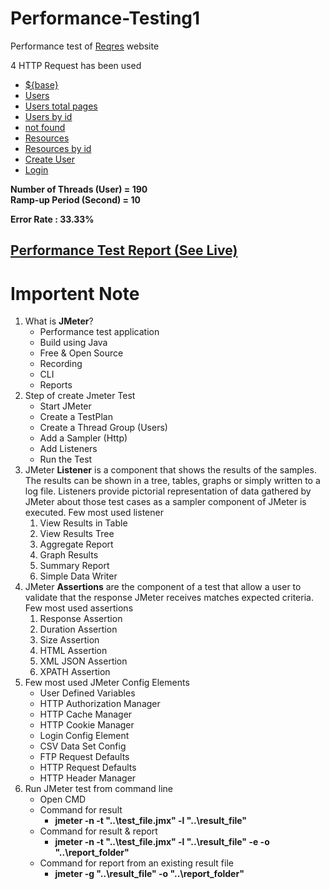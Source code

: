 # Performance-Testing1

Performance test of [Reqres](https://reqres.in) website

4 HTTP Request has been used

- [${base}](https://reqres.in)
- [Users](/api/users)
- [Users total pages](/api/users/total_pages)
- [Users by id](/api/users/id)
- [not found](/api/users/1222)
- [Resources](/api/unknown)
- [Resources by id](/api/unknown/20)
- [Create User](/api/register)
- [Login](/api/login)

**Number of Threads (User) = 190** <br />
**Ramp-up Period (Second) = 10**

**Error Rate : 33.33%**

## [Performance Test Report (See Live)](https://mahmudur-perform-test4.netlify.app/)

# Importent Note

1. What is **JMeter**?
   - Performance test application
   - Build using Java
   - Free & Open Source
   - Recording
   - CLI
   - Reports
2. Step of create Jmeter Test
   - Start JMeter
   - Create a TestPlan
   - Create a Thread Group (Users)
   - Add a Sampler (Http)
   - Add Listeners
   - Run the Test
3. JMeter **Listener** is a component that shows the results of the samples.
   The results can be shown in a tree, tables, graphs or simply written to a log file.
   Listeners provide pictorial representation of data gathered by JMeter about those test cases as a sampler component of JMeter is executed.
   Few most used listener
   1. View Results in Table
   2. View Results Tree
   3. Aggregate Report
   4. Graph Results
   5. Summary Report
   6. Simple Data Writer
4. JMeter **Assertions** are the component of a test that allow a user to validate that the response JMeter receives matches expected criteria. Few most used assertions
   1. Response Assertion
   2. Duration Assertion
   3. Size Assertion
   4. HTML Assertion
   5. XML JSON Assertion
   6. XPATH Assertion
5. Few most used JMeter Config Elements
   - User Defined Variables
   - HTTP Authorization Manager
   - HTTP Cache Manager
   - HTTP Cookie Manager
   - Login Config Element
   - CSV Data Set Config
   - FTP Request Defaults
   - HTTP Request Defaults
   - HTTP Header Manager
6. Run JMeter test from command line
   - Open CMD
   - Command for result
     - **jmeter -n -t "..\test_file.jmx" -l "..\result_file"**
   - Command for result & report
     - **jmeter -n -t "..\test_file.jmx" -l "..\result_file" -e -o "..\report_folder"**
   - Command for report from an existing result file
     - **jmeter -g "..\result_file" -o "..\report_folder"**
